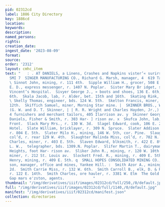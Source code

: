 ```yaml
---
pid: 02312cd
label: 1886 City Directory
key: 1886cd
location: 
keywords: 
description: 
named_persons: 
rights: 
creation_date: 
ingest_date: '2023-08-09'
format: 
source: 
order: '2312'
layout: cmhc_item
text: "   : . AT DANIELS, a Linens, Crashes and Napkins vister’« surirs. 9 SIN 232
  SMI 7  SINGER MANUFACTURING CO., Richard G. Marsh, manager, 4  619 Tarrison avy.
  \ Sinnot John, mining, r. 111 4th.  Sipple William H., grocer, 508 E. 5th.  Sirrine
  E. D., express messenger, r. 1407 N. Poplar.  Sister Mary Br idget, superior, St.
  Vincent’s Hospital.  Sivyer George J., » boots and shoes, 136 E. 6th, r. 211 E.
  6th.  Skala Jacob, lab, r. Alder, bet. 15th and 16th.  Skating Rink, 124 EK. 5th.
  \ Skelly Thomas, engineer, bds. 124 W. 5th.  Skelton Francis, miner, r. 416 EK.
  12th.  Skiffich Samuel, miner, Morning Star mine. |  SKINNER BROS., WRIGHT & CO.,
  (G. W. and D. T. Skinner, | | R. R. Wright and Charles Hayden, Jr.,) clothing, men’s
  4 furnishers and merchant tailors, 405 Ilarrison av. y  Skinner George R., clk,
  Daniels, Fisher & Smith, r. 303 Har- ] rison av. x  Skufca John, lab, r. 229 W.
  Front.  Slack Mary Mrs., r. 130 W. 3d.  Slagel Edward, cook, 106 E. 2d, r. Star
  Hotel.  Slate William, bricklayer, r. 309 N. Spruce.  Slater Addison J., mining,
  r. 804 E. 5th.  Slater Milo H., mining, 146 W. 5th, cor. Pine.  Slaughter Kate Mrs.,
  col’d, r. rear 129 W. 4th.  Slaughter Malinda Miss, col’d, r. 702 N. Pine.  Slaven
  Charles, miner, r. 403 E. 5th.  Slaven Edward, blksmith, r. 422 E. 8th.  Slawson
  L. W.,  telegrapher, bds. 1309.N. Poplar.  Slifer Martin T., dairyman, r. Brooklyn
  Heights, foot Har- rison av.  Sliker John R., mining, r. 120 W. 10th.  Sloan William,
  miner, r. 212 St. Louis av.  Slockett Fred. R., mining, r. 409 E. 5th. “¥  Slockett
  Henry, mining, r. 409 E. 5th. q  SMALL HOPES CONSOLIDATED MINING CO., C. M. Donald-
  son, manager, office and mines, Yankee Hill. :  Smith Azor A., mining, r. 216 W.
  2d.  Smith Carrie Miss, r. 132 W. 6th.  Smith Carroll B., elk, D. & R. G. Ry. depot,
  r. 122 E. 14th.  Smith Charles, ore hauler, r. 3381 W. Elm  The Gold Medal Blasting
  Gap mars e'zston, agents.             "
thumbnail: "/img/derivatives/iiif/images/02312cd/full/250,/0/default.jpg"
full: "/img/derivatives/iiif/images/02312cd/full/1140,/0/default.jpg"
manifest: "/img/derivatives/iiif/02312cd/manifest.json"
collection: directories
---
```

